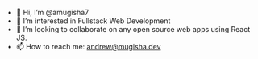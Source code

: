 - 👋 Hi, I’m @amugisha7
- 👀 I’m interested in Fullstack Web Development
- 💞️ I’m looking to collaborate on any open source web apps using React JS.
- 📫 How to reach me: andrew@mugisha.dev

<!---
amugisha7/amugisha7 is a ✨ special ✨ repository because its `README.md` (this file) appears on your GitHub profile.
You can click the Preview link to take a look at your changes.
--->
